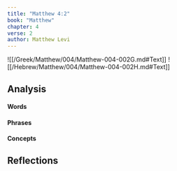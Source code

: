 ```yaml
---
title: "Matthew 4:2"
book: "Matthew"
chapter: 4
verse: 2
author: Matthew Levi
---
```

![[/Greek/Matthew/004/Matthew-004-002G.md#Text]]
![[/Hebrew/Matthew/004/Matthew-004-002H.md#Text]]

## Analysis

#### Words

#### Phrases

#### Concepts

## Reflections
